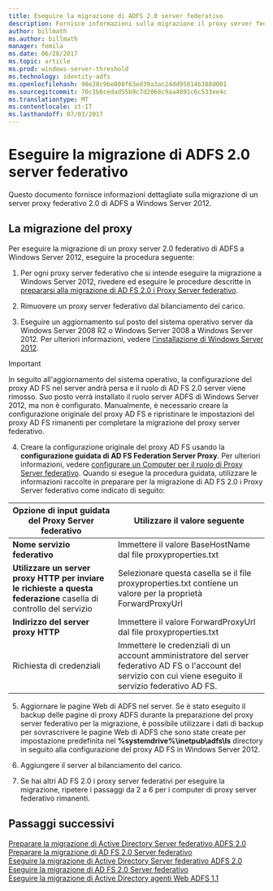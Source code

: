```yaml
---
title: Eseguire la migrazione di ADFS 2.0 server federativo
description: Fornisce informazioni sulla migrazione il proxy server federativo di ADFS a Windows Server 2012.
author: billmath
ms.author: billmath
manager: femila
ms.date: 06/28/2017
ms.topic: article
ms.prod: windows-server-threshold
ms.technology: identity-adfs
ms.openlocfilehash: 98e28c9be808f63ed39a3ac24dd95014b388d001
ms.sourcegitcommit: 70c1b6cedad55b9c7d2068c9aa4891c6c533ee4c
ms.translationtype: MT
ms.contentlocale: it-IT
ms.lasthandoff: 07/03/2017
---
```

# <a name="migrate-the-ad-fs-20-federation-server-proxy"></a>Eseguire la migrazione di ADFS 2.0 server federativo
Questo documento fornisce informazioni dettagliate sulla migrazione di un server proxy federativo 2.0 di ADFS a Windows Server 2012.

## <a name="migrate-the-proxy"></a>La migrazione del proxy

Per eseguire la migrazione di un proxy server 2.0 federativo di ADFS a Windows Server 2012, eseguire la procedura seguente:  
  
1.  Per ogni proxy server federativo che si intende eseguire la migrazione a Windows Server 2012, rivedere ed eseguire le procedure descritte in [prepararsi alla migrazione di AD FS 2.0 i Proxy Server federativo](prepare-to-migrate-ad-fs-fed-proxy.md).  
  
2.  Rimuovere un proxy server federativo dal bilanciamento del carico.  
  
3.  Eseguire un aggiornamento sul posto del sistema operativo server da Windows Server 2008 R2 o Windows Server 2008 a Windows Server 2012. Per ulteriori informazioni, vedere [l'installazione di Windows Server 2012](https://technet.microsoft.com/library/jj134246.aspx).  
  
> [!IMPORTANT]
>  In seguito all'aggiornamento del sistema operativo, la configurazione del proxy AD FS nel server andrà persa e il ruolo di AD FS 2.0 server viene rimosso. Suo posto verrà installato il ruolo server ADFS di Windows Server 2012, ma non è configurato. Manualmente, è necessario creare la configurazione originale del proxy AD FS e ripristinare le impostazioni del proxy AD FS rimanenti per completare la migrazione del proxy server federativo.  
  
4.  Creare la configurazione originale del proxy AD FS usando la **configurazione guidata di AD FS Federation Server Proxy**. Per ulteriori informazioni, vedere [configurare un Computer per il ruolo di Proxy Server federativo](configure-a-computer-for-the-federation-server-proxy-role.md). Quando si esegue la procedura guidata, utilizzare le informazioni raccolte in preparare per la migrazione di AD FS 2.0 i Proxy Server federativo come indicato di seguito:  
  
 
|**Opzione di input guidata del Proxy Server federativo**|**Utilizzare il valore seguente**|
|-----|-----|  
|**Nome servizio federativo**|Immettere il valore BaseHostName dal file proxyproperties.txt|  
|**Utilizzare un server proxy HTTP per inviare le richieste a questa federazione** casella di controllo del servizio|Selezionare questa casella se il file proxyproperties.txt contiene un valore per la proprietà ForwardProxyUrl|  
|**Indirizzo del server proxy HTTP**|Immettere il valore ForwardProxyUrl dal file proxyproperties.txt|  
|Richiesta di credenziali|Immettere le credenziali di un account amministratore del server federativo AD FS o l'account del servizio con cui viene eseguito il servizio federativo AD FS.|  
  
5.  Aggiornare le pagine Web di ADFS nel server. Se è stato eseguito il backup delle pagine di proxy ADFS durante la preparazione del proxy server federativo per la migrazione, è possibile utilizzare i dati di backup per sovrascrivere le pagine Web di ADFS che sono state create per impostazione predefinita nel **%systemdrive%\inetpub\adfs\ls** directory in seguito alla configurazione del proxy AD FS in Windows Server 2012.  
  
6.  Aggiungere il server al bilanciamento del carico.  
  
7.  Se hai altri AD FS 2.0 i proxy server federativi per eseguire la migrazione, ripetere i passaggi da 2 a 6 per i computer di proxy server federativo rimanenti.  
  
  
## <a name="next-steps"></a>Passaggi successivi
 [Preparare la migrazione di Active Directory Server federativo ADFS 2.0](prepare-to-migrate-ad-fs-fed-server.md)   
 [Preparare la migrazione di AD FS 2.0 Server federativo](prepare-to-migrate-ad-fs-fed-proxy.md)   
 [Eseguire la migrazione di Active Directory Server federativo ADFS 2.0](migrate-the-ad-fs-fed-server.md)   
 [Eseguire la migrazione di AD FS 2.0 Server federativo](migrate-the-ad-fs-2-fed-server-proxy.md)   
 [Eseguire la migrazione di Active Directory agenti Web ADFS 1.1](migrate-the-ad-fs-web-agent.md)